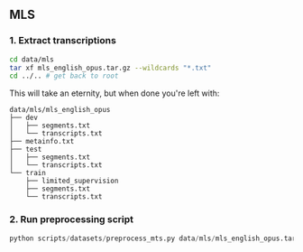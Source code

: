## MLS
### 1. Extract transcriptions
```bash
cd data/mls
tar xf mls_english_opus.tar.gz --wildcards "*.txt"
cd ../.. # get back to root
```

This will take an eternity, but when done you're left with:
```
data/mls/mls_english_opus
├── dev
│   ├── segments.txt
│   └── transcripts.txt
├── metainfo.txt
├── test
│   ├── segments.txt
│   └── transcripts.txt
└── train
    ├── limited_supervision
    ├── segments.txt
    └── transcripts.txt
```

### 2. Run preprocessing script
```python
python scripts/datasets/preprocess_mts.py data/mls/mls_english_opus.tar.gz
```
